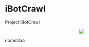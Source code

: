 # iBotCrawl
Project iBotCrawl <br />
<p align="center">
<img src='https://www.ibotcrawl.com/images/logo/1x/pMesa%20de%20trabajo%201mdpi.png'>
</p>
commitaa
